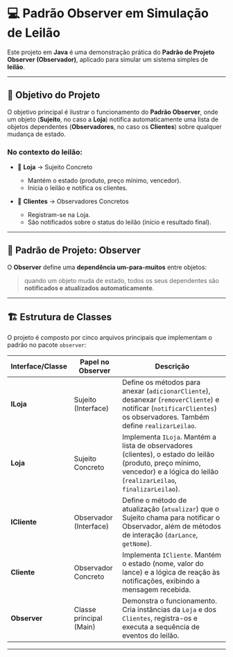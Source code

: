 # 💻 Padrão Observer em Simulação de Leilão

Este projeto em **Java** é uma demonstração prática do **Padrão de Projeto Observer (Observador)**, aplicado para simular um sistema simples de **leilão**.

---

## 🎯 Objetivo do Projeto
O objetivo principal é ilustrar o funcionamento do **Padrão Observer**, onde um objeto (**Sujeito**, no caso a **Loja**) notifica automaticamente uma lista de objetos dependentes (**Observadores**, no caso os **Clientes**) sobre qualquer mudança de estado.

### No contexto do leilão:
- 🏬 **Loja** → Sujeito Concreto  
  - Mantém o estado (produto, preço mínimo, vencedor).  
  - Inicia o leilão e notifica os clientes.  

- 👥 **Clientes** → Observadores Concretos  
  - Registram-se na Loja.  
  - São notificados sobre o status do leilão (início e resultado final).  

---

## 🚀 Padrão de Projeto: Observer
O **Observer** define uma **dependência um-para-muitos** entre objetos:  
> quando um objeto muda de estado, todos os seus dependentes são **notificados e atualizados automaticamente**.

---

## 🏗️ Estrutura de Classes
O projeto é composto por cinco arquivos principais que implementam o padrão no pacote `observer`:

| Interface/Classe | Papel no Observer | Descrição |
|------------------|------------------|-----------|
| **ILoja**        | Sujeito (Interface) | Define os métodos para anexar (`adicionarCliente`), desanexar (`removerCliente`) e notificar (`notificarClientes`) os observadores. Também define `realizarLeilao`. |
| **Loja**         | Sujeito Concreto  | Implementa `ILoja`. Mantém a lista de observadores (clientes), o estado do leilão (produto, preço mínimo, vencedor) e a lógica do leilão (`realizarLeilao`, `finalizarLeilao`). |
| **ICliente**     | Observador (Interface) | Define o método de atualização (`atualizar`) que o Sujeito chama para notificar o Observador, além de métodos de interação (`darLance`, `getNome`). |
| **Cliente**      | Observador Concreto | Implementa `ICliente`. Mantém o estado (nome, valor do lance) e a lógica de reação às notificações, exibindo a mensagem recebida. |
| **Observer**     | Classe principal (Main) | Demonstra o funcionamento. Cria instâncias da `Loja` e dos `Clientes`, registra-os e executa a sequência de eventos do leilão. |

---
